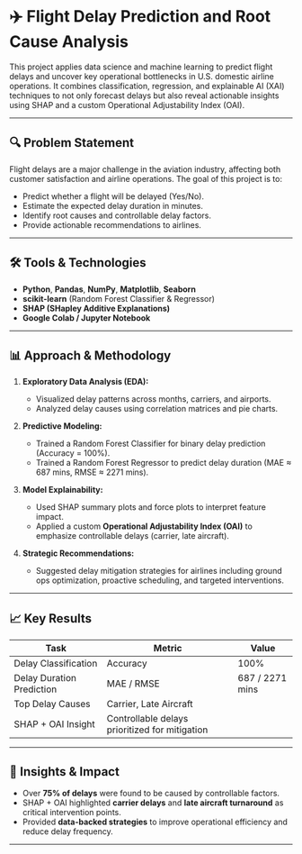 # ✈️ Flight Delay Prediction and Root Cause Analysis

This project applies data science and machine learning to predict flight delays and uncover key operational bottlenecks in U.S. domestic airline operations. It combines classification, regression, and explainable AI (XAI) techniques to not only forecast delays but also reveal actionable insights using SHAP and a custom Operational Adjustability Index (OAI).

---

## 🔍 Problem Statement

Flight delays are a major challenge in the aviation industry, affecting both customer satisfaction and airline operations. The goal of this project is to:
- Predict whether a flight will be delayed (Yes/No).
- Estimate the expected delay duration in minutes.
- Identify root causes and controllable delay factors.
- Provide actionable recommendations to airlines.

---

## 🛠️ Tools & Technologies

- **Python**, **Pandas**, **NumPy**, **Matplotlib**, **Seaborn**
- **scikit-learn** (Random Forest Classifier & Regressor)
- **SHAP (SHapley Additive Explanations)**
- **Google Colab / Jupyter Notebook**

---

## 📊 Approach & Methodology

1. **Exploratory Data Analysis (EDA):**
   - Visualized delay patterns across months, carriers, and airports.
   - Analyzed delay causes using correlation matrices and pie charts.

2. **Predictive Modeling:**
   - Trained a Random Forest Classifier for binary delay prediction (Accuracy = 100%).
   - Trained a Random Forest Regressor to predict delay duration (MAE ≈ 687 mins, RMSE ≈ 2271 mins).

3. **Model Explainability:**
   - Used SHAP summary plots and force plots to interpret feature impact.
   - Applied a custom **Operational Adjustability Index (OAI)** to emphasize controllable delays (carrier, late aircraft).

4. **Strategic Recommendations:**
   - Suggested delay mitigation strategies for airlines including ground ops optimization, proactive scheduling, and targeted interventions.

---

## 📈 Key Results

| Task                    | Metric          | Value        |
|-------------------------|-----------------|--------------|
| Delay Classification    | Accuracy         | 100%         |
| Delay Duration Prediction | MAE / RMSE     | 687 / 2271 mins |
| Top Delay Causes        | Carrier, Late Aircraft |
| SHAP + OAI Insight      | Controllable delays prioritized for mitigation |

---

## 🧠 Insights & Impact

- Over **75% of delays** were found to be caused by controllable factors.
- SHAP + OAI highlighted **carrier delays** and **late aircraft turnaround** as critical intervention points.
- Provided **data-backed strategies** to improve operational efficiency and reduce delay frequency.

---
